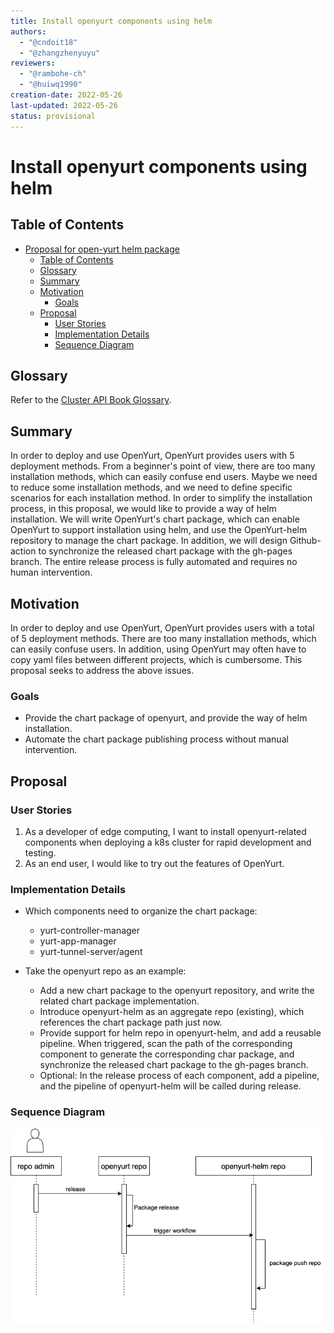 ```yaml
---
title: Install openyurt components using helm
authors:
  - "@cndoit18"
  - "@zhangzhenyuyu"
reviewers:
  - "@rambohe-ch"
  - "@huiwq1990"
creation-date: 2022-05-26
last-updated: 2022-05-26
status: provisional
---
```


# Install openyurt components using helm

## Table of Contents
- [Proposal for open-yurt helm package](#title)
  - [Table of Contents](#table-of-contents)
  - [Glossary](#glossary)
  - [Summary](#summary)
  - [Motivation](#motivation)
    - [Goals](#goals)
  - [Proposal](#proposal)
    - [User Stories](#user-stories)
    - [Implementation Details](#implementation-details)
    - [Sequence Diagram](#sequence-diagram)


## Glossary

Refer to the [Cluster API Book Glossary](https://cluster-api.sigs.k8s.io/reference/glossary.html).

## Summary
In order to deploy and use OpenYurt, OpenYurt provides users with 5 deployment methods. From a beginner's point of view, there are too many installation methods, which can easily confuse end users. Maybe we need to reduce some installation methods, and we need to define specific scenarios for each installation method.
In order to simplify the installation process, in this proposal, we would like to provide a way of helm installation. We will write OpenYurt's chart package, which can enable OpenYurt to support installation using helm, and use the OpenYurt-helm repository to manage the chart package. In addition, we will design Github-action to synchronize the released chart package with the gh-pages branch. The entire release process is fully automated and requires no human intervention.

## Motivation
In order to deploy and use OpenYurt, OpenYurt provides users with a total of 5 deployment methods. There are too many installation methods, which can easily confuse users. In addition, using OpenYurt may often have to copy yaml files between different projects, which is cumbersome. This proposal seeks to address the above issues.

### Goals
- Provide the chart package of openyurt, and provide the way of helm installation.
- Automate the chart package publishing process without manual intervention.

## Proposal

### User Stories
1. As a developer of edge computing, I want to install openyurt-related components when deploying a k8s cluster for rapid development and testing.
2. As an end user, I would like to try out the features of OpenYurt.

### Implementation Details
- Which components need to organize the chart package:
    - yurt-controller-manager
    - yurt-app-manager
    - yurt-tunnel-server/agent

- Take the openyurt repo as an example:
    - Add a new chart package to the openyurt repository, and write the related chart package implementation.
    - Introduce openyurt-helm as an aggregate repo (existing), which references the chart package path just now.
    - Provide support for helm repo in openyurt-helm, and add a reusable pipeline. When triggered, scan the path of the corresponding component to generate the corresponding char package, and synchronize the released chart package to the gh-pages branch.
    - Optional: In the release process of each component, add a pipeline, and the pipeline of openyurt-helm will be called during release.

### Sequence Diagram
![](../img/helm-install/sequence-diagram.png)
